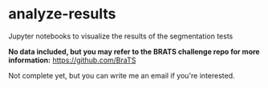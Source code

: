 # analyze-results
Jupyter notebooks to visualize the results of the segmentation tests

**No data included, but you may refer to the BRATS challenge repo for more information:**
https://github.com/BraTS

Not complete yet, but you can write me an email if you're interested.

